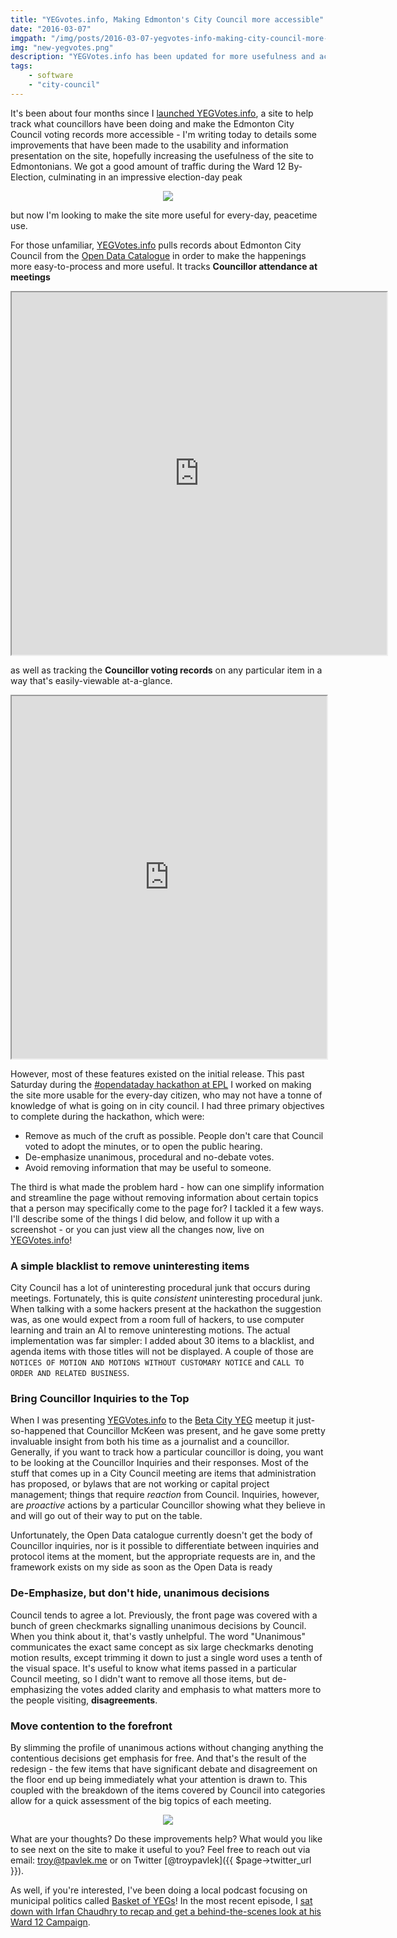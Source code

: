 ```yaml
---
title: "YEGvotes.info, Making Edmonton's City Council more accessible"
date: "2016-03-07"
imgpath: "/img/posts/2016-03-07-yegvotes-info-making-city-council-more-accessible/"
img: "new-yegvotes.png"
description: "YEGVotes.info has been updated for more usefulness and accessibility. The changes focus on making it more clear, at first glance, what matters"
tags:
    - software
    - "city-council"
---
```


It's been about four months since I [launched YEGVotes.info](https://www.reddit.com/r/Edmonton/comments/3s6ysz/yegvotesinfo_a_website_using_edmontons_open_data/), a
site to help track what councillors have been doing and make the Edmonton City Council voting records more accessible - I'm writing today
to details some improvements that have been made to the usability and information presentation on the site, hopefully increasing
the usefulness of the site to Edmontonians. We got a good amount of traffic during the Ward 12 By-Election, culminating in an impressive
election-day peak

<div style="text-align:center;">
<img src="/img/posts/2016-03-07-yegvotes-info-making-city-council-more-accessible/analytics.png" />
</div>

but now I'm looking to make the site more useful for every-day, peacetime use.

For those unfamiliar, [YEGVotes.info](https://yegvotes.info/about) pulls records about Edmonton City Council from the [Open Data Catalogue](https://data.edmonton.ca/)
in order to make the happenings more easy-to-process and more useful. It tracks **Councillor attendance at meetings**

<div style="text-align:center; margin: 0 auto;">
<iframe src="https://yegvotes.info/embed/about/attendance" width="600" height="580"></iframe>
</div>

as well as tracking the **Councillor voting records** on any particular item in a way that's easily-viewable at-a-glance.

<div style="text-align:center; margin: 0 auto;">
<iframe src="https://yegvotes.info/embed/agenda_item/52649" width="100%" height="580"></iframe>
</div>

However, most of these features existed on the initial release. This past Saturday during the [#opendataday hackathon at EPL](http://www.epl.ca/odd/)
I worked on making the site more usable for the every-day citizen, who may not have a tonne of knowledge of what is going on
in city council. I had three primary objectives to complete during the hackathon, which were:

* Remove as much of the cruft as possible. People don't care that Council voted to adopt the minutes, or to open the public hearing.
* De-emphasize unanimous, procedural and no-debate votes.
* Avoid removing information that may be useful to someone.

The third is what made the problem hard - how can one simplify information and streamline the page without removing
information about certain topics that a person may specifically come to the page for? I tackled it a few ways. I'll describe
some of the things I did below, and follow it up with a screenshot - or you can just view all the changes now, live on [YEGVotes.info](https://yegvotes.info)!

### A simple blacklist to remove uninteresting items

City Council has a lot of uninteresting procedural junk that occurs during meetings. Fortunately, this is quite *consistent* 
uninteresting procedural junk. When talking with a some hackers present at the hackathon the suggestion was, as one would expect
from a room full of hackers, to use computer learning and train an AI to remove uninteresting motions. The actual implementation
was far simpler: I added about 30 items to a blacklist, and agenda items with those titles will not be displayed. A couple of those are
`NOTICES OF MOTION AND MOTIONS WITHOUT CUSTOMARY NOTICE` and `CALL TO ORDER AND RELATED BUSINESS`.

### Bring Councillor Inquiries to the Top

When I was presenting [YEGVotes.info](https://yegvotes.info) to the [Beta City YEG](http://betacity.ca/) meetup it just-so-happened
that Councillor McKeen was present, and he gave some pretty invaluable insight from both his time as a journalist and a councillor.
Generally, if you want to track how a particular councillor is doing, you want to be looking at the Councillor Inquiries and their
responses. Most of the stuff that comes up in a City Council meeting are items that administration has proposed, or bylaws that are not
working or capital project management; things that require *reaction* from Council. Inquiries, however, are *proactive* actions
by a particular Councillor showing what they believe in and will go out of their way to put on the table.

Unfortunately, the Open Data catalogue currently doesn't get the body of Councillor inquiries, nor is it possible to differentiate
between inquiries and protocol items at the moment, but the appropriate requests are in, and the framework exists on my side as soon
as the Open Data is ready

### De-Emphasize, but don't hide, unanimous decisions

Council tends to agree a lot. Previously, the front page was covered with a bunch of green checkmarks signalling unanimous decisions by Council.
When you think about it, that's vastly unhelpful. The word "Unanimous" communicates the exact same concept as six large checkmarks
denoting motion results, except trimming it down to just a single word uses a tenth of the visual space. It's useful to know
what items passed in a particular Council meeting, so I didn't want to remove all those items, but de-emphasizing the votes
added clarity and emphasis to what matters more to the people visiting, **disagreements**.

### Move contention to the forefront

By slimming the profile of unanimous actions without changing anything the contentious decisions get emphasis for free. And that's the
result of the redesign - the few items that have significant debate and disagreement on the floor end up being immediately what your attention
is drawn to. This coupled with the breakdown of the items covered by Council into categories allow for a quick assessment of the big
topics of each meeting.

<div style="text-align:center;">
<img src="/img/posts/2016-03-07-yegvotes-info-making-city-council-more-accessible/new-yegvotes.png" />
</div>

What are your thoughts? Do these improvements help? What would you like to see next on the site to make it useful to you?
Feel free to reach out via email: <a href="mailto:troy@tpavlek.me">troy@tpavlek.me</a> or on Twitter [@troypavlek]({{ $page->twitter_url }}).

As well, if you're interested, I've been doing a local podcast focusing on municipal politics called [Basket of YEGs](https://basketofyegs.com)!
In the most recent episode, I [sat down with Irfan Chaudhry to recap and get a behind-the-scenes look at his Ward 12 Campaign](http://basketofyegs.com/episode/2016/03/02/irfan-chaudhry-campaign-and-future-plans/).
